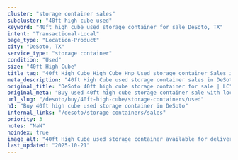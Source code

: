 ```yaml
---
cluster: "storage container sales"
subcluster: "40ft high cube used"
keyword: "40ft high cube used storage container for sale DeSoto, TX"
intent: "Transactional-Local"
page_type: "Location-Product"
city: "DeSoto, TX"
service_type: "storage container"
condition: "Used"
size: "40ft High Cube"
title_tag: "40ft High Cube High Cube Hnp Used storage container Sales in DeSoto | LC Container"
meta_description: "40ft High Cube used storage container sales in DeSoto. High cube containers with extra height. Fast delivery, competitive pricing. Serving storage containers area. Quote ID: SJZ. Call (214) 524-4168 for your free quote today."
original_title: "DeSoto 40ft high cube storage container for sale | LC"
original_meta: "Buy used 40ft high cube storage container sale with local delivery in DeSoto, TX. LC Container — local Since 2003. Request a fast quote today."
url_slug: "/desoto/buy/40ft-high-cube/storage-containers/used"
h1: "Buy 40ft high cube used storage container in DeSoto"
internal_links: "/desoto/storage-containers/sales"
priority: 3
notes: "NaN"
noindex: true
image_alt: "40ft High Cube used storage container available for delivery in DeSoto"
last_updated: "2025-10-21"
---
```


<!-- TODO: Add unique city/inventory copy, images, and internal links here. -->
